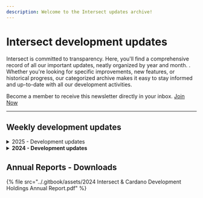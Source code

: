 ```yaml
---
description: Welcome to the Intersect updates archive!
---
```


# Intersect development updates

Intersect is committed to transparency. Here, you'll find a comprehensive record of all our important updates, neatly organized by year and month. . Whether you're looking for specific improvements, new features, or historical progress, our categorized archive makes it easy to stay informed and up-to-date with all our development activities.&#x20;

Become a member to receive this newsletter directly in your inbox. [Join Now](https://www.intersectmbo.org/join)

***

## Weekly development updates



<details>

<summary>2025 - Development updates</summary>

April\


* [Development Update #58 - April 18](http://bit.ly/3Y5MzCC)

- [Development Update #57 - April 11](https://bit.ly/ISWDR57)

* [Development Update #56 - April 4](https://bit.ly/ISWDR56)

March

* [Development Update #55 - March 28](https://bit.ly/ISWDR55)

- [Development Update #54 - March 21](https://bit.ly/ISWDR54)

* [Development update #53 - March 14th](https://bit.ly/ISWDR53)

- [Development Update #52 - March 7th](https://bit.ly/ISWDR52)

February

* [Development Update #51 - February 28th](https://bit.ly/ISWDR51)

- [Development Update #50 - February 21st](https://bit.ly/ISWDR50)

* [Development Update #49 - February 14th](https://bit.ly/ISWDR49)

- [Development Update #48 - February 7th](https://bit.ly/ISWDR48)

January

* [Development Update #47 - January 31st](https://bit.ly/ISWDR47)

- [Development Update #46 - January 24th](https://bit.ly/ISWDR46)

* [Development Update #45 - January 17th](https://bit.ly/ISWDR45)

- [Development Update #44 - January 10](https://bit.ly/ISWDR44)

</details>

<details>

<summary><strong>2024 - Development updates</strong></summary>

December

* [Intersect development update 2024 report](https://files.gitbook.com/v0/b/gitbook-x-prod.appspot.com/o/spaces%2Fo50OuflyxfUMOt8hHPn2%2Fuploads%2FfreyfKVkUCxvowMswRPW%2FIntersect%202024%20Development%20Report.pdf?alt=media\&token=5e38f81a-f962-4305-b483-f399b2ebdba6)

November

* [Development Update #41 - November 22nd](https://mpc.intersectmbo.org/intersect-development-update-41-november-22)

- [Development Update #40 - November 15th](https://mpc.intersectmbo.org/intersect-development-update-40-november-8)

* [Development Update #39 - November 8th](https://mpc.intersectmbo.org/intersect-development-update-39-november-8)

- [Development Update #38 - November 1st](https://mpc.intersectmbo.org/intersect-development-update-38-november-1)

October

* [Development Update #37 - October 25th](https://mpc.intersectmbo.org/intersect-development-update-37-october-25)

- [Development Update #36 - October 18th](https://mpc.intersectmbo.org/intersect-development-update-36-october-18)

* [Development Update #35 - October 11th](https://mpc.intersectmbo.org/intersect-development-update-35-october-11th)

- [Development Update #34 - October 4th](https://mpc.intersectmbo.org/intersect-development-update-34-october-4th)

September

* [Development Update #33 - September 27th](https://mpc.intersectmbo.org/intersect-development-update-33-september-27th)

- [Development Update #32 - September 20th](https://mpc.intersectmbo.org/intersect-development-update-32-september-20th)

* [Development Update #31 - September 13th](https://mpc.intersectmbo.org/intersect-development-update-31-september-13th)

- [Development Update #30 - September 6th](https://mpc.intersectmbo.org/intersect-development-update-30-september-6)

August

* [Development Update #29 - August 30th 2024](https://mpc.intersectmbo.org/intersect-development-update-29-august-30)

- [Development Update #28 - August 23rd 2024](https://mpc.intersectmbo.org/intersect-development-update-28-august-23rd)

* [Development Update #27 - August 16th 2024](https://mpc.intersectmbo.org/intersect-development-update-27-august-16th)

- [Development Update #26 - August 9th 2024](https://mpc.intersectmbo.org/intersect-development-update-26-august-9th)

* [Development Update #25 - August 2nd 2024](https://mpc.intersectmbo.org/intersect-development-update-25-august-2nd)

July

* [Development Update #24 - July 26th 2024](https://mpc.intersectmbo.org/intersect-development-update-23-july-18th-1)

- [Development Update #23 - July 18th 2024](https://mpc.intersectmbo.org/intersect-development-update-23-july-18th?ecid=\&utm_source=hs_email\&utm_medium=email&_hsenc=p2ANqtz-9vxGRm3QSRv7uIoZBqt5VMvpVSkY-6GtO0L6qGRBz42dXfVGJy2LlXeVhneyL_JXYSRj0R)

* [Development Update #22 - July 12th 2024](https://mpc.intersectmbo.org/intersect-development-update-22-july-12th)

- [Development Update #21 - July 5th 2024](https://mpc.intersectmbo.org/intersect-development-update-21-july-5th)

June

* [Development Update #20 - June 28th  2024](https://mpc.intersectmbo.org/intersect-development-update-20-june-28th)

- [Development Update #19 - June 21st  2024](https://mpc.intersectmbo.org/intersect-development-update-19-june-21st)

* [Development Update #18 - June 14th  2024](https://mpc.intersectmbo.org/intersect-development-update-18-june-14th)

- [Development Update #17 - June 7th 2024](https://mpc.intersectmbo.org/intersect-development-update-17-june-7th)

May

* [Development Update #16 - May 31st 2024](https://mpc.intersectmbo.org/intersect-development-update-16-may-31st)

- [Development Update #15 - May 24th 2024](https://mpc.intersectmbo.org/intersect-development-update-15-may-24th)

* [Development Update #14 - May 17th 2024](https://mpc.intersectmbo.org/intersect-development-update-14-may-17th)

- [Development Update #13 - May 10th 2024](https://mpc.intersectmbo.org/intersect-development-update-13-may-10th)

* [Development Update #12 - May 3rd 2024](https://mpc.intersectmbo.org/intersect-development-update-12-may-3rd)

April

* [Development Update #11 - April 26th 2024](https://mpc.intersectmbo.org/intersect-development-update-11-april-26th)

- [Development Update #10 - April 19th 2024](https://mpc.intersectmbo.org/intersect-development-update-10-april19th)

* [Development Update #9 - April 12th 2024](https://mpc.intersectmbo.org/intersect-development-update-9)

- [Development Update #8 - April 5th 2024](https://mpc.intersectmbo.org/intersect-development-update-8-april-5th)

March

* [Development Update #7 - 29th Mar 2024](https://mpc.intersectmbo.org/intersect-development-update-march-29th-1?hs_preview=kyCYmbPL-162535931788)

- [Development Update #6 - 22nd Mar 2024](https://www.intersectmbo.org/news/intersect-development-update-6-march-22nd)

* [Development Update #5 - 15th Mar 2024](https://mpc.intersectmbo.org/intersect-development-update-#5)

- [Development Update #4 - 8th Mar 2024](https://mpc.intersectmbo.org/intersect-development-update-4)

February

* [February Newsletter 2024](https://mpc.intersectmbo.org/intersect-newsletter-feb24)

- [Development Update #3 - 23rd Feb 2024](https://mpc.intersectmbo.org/intersect-development-update3-feb-23rd)

* [Development Update #2 - 16th Feb 2024](https://mpc.intersectmbo.org/intersect-development-update-2)

- [Development Update #1 - 9th Feb 2024](https://mpc.intersectmbo.org/development-update1)

January\
[January Newsletter 2024](https://mpc.intersectmbo.org/intersect-newsletter-running-into-2024-edition-6-january-2024)\


</details>

## Annual Reports - Downloads

{% file src="../.gitbook/assets/2024 Intersect & Cardano Development Holdings Annual Report.pdf" %}
